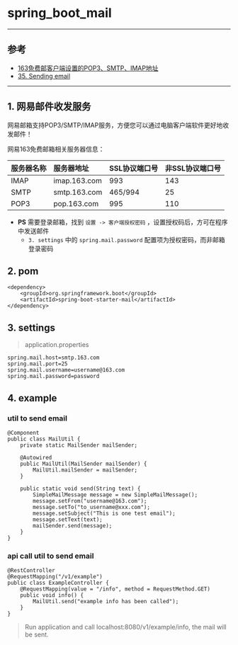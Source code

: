 # spring_boot_mail

----------------------------------------

## 参考

- [163免费邮客户端设置的POP3、SMTP、IMAP地址](http://help.163.com/09/1223/14/5R7P3QI100753VB8.html)
- [35. Sending email](http://docs.spring.io/spring-boot/docs/1.5.6.RELEASE/reference/htmlsingle/#boot-features-email)

----------------------------------------

## 1. 网易邮件收发服务

网易邮箱支持POP3/SMTP/IMAP服务，方便您可以通过电脑客户端软件更好地收发邮件！

网易163免费邮箱相关服务器信息：

| 服务器名称 | 服务器地址   | SSL协议端口号 | 非SSL协议端口号 |
| :--------- | :----------- | :------------ | :-------------- |
| IMAP       | imap.163.com | 993           | 143             |
| SMTP       | smtp.163.com | 465/994       | 25              |
| POP3       | pop.163.com  | 995           | 110             |

- **PS** 需要登录邮箱，找到 `设置 -> 客户端授权密码` ，设置授权码后，方可在程序中发送邮件
    - `3. settings` 中的 `spring.mail.password` 配置项为授权密码，而非邮箱登录密码

## 2. pom

```
<dependency>
    <groupId>org.springframework.boot</groupId>
    <artifactId>spring-boot-starter-mail</artifactId>
</dependency>
```

## 3. settings

> application.properties

```
spring.mail.host=smtp.163.com
spring.mail.port=25
spring.mail.username=username@163.com
spring.mail.password=password
```

## 4. example

### util to send email

```
@Component
public class MailUtil {
    private static MailSender mailSender;

    @Autowired
    public MailUtil(MailSender mailSender) {
        MailUtil.mailSender = mailSender;
    }

    public static void send(String text) {
        SimpleMailMessage message = new SimpleMailMessage();
        message.setFrom("username@163.com");
        message.setTo("to_username@xxx.com");
        message.setSubject("This is one test email");
        message.setText(text);
        mailSender.send(message);
    }
}
```

### api call util to send email

```
@RestController
@RequestMapping("/v1/example")
public class ExampleController {
    @RequestMapping(value = "/info", method = RequestMethod.GET)
    public void info() {
        MailUtil.send("example info has been called");
    }
}
```

> Run application and call localhost:8080/v1/example/info, the mail will be sent.